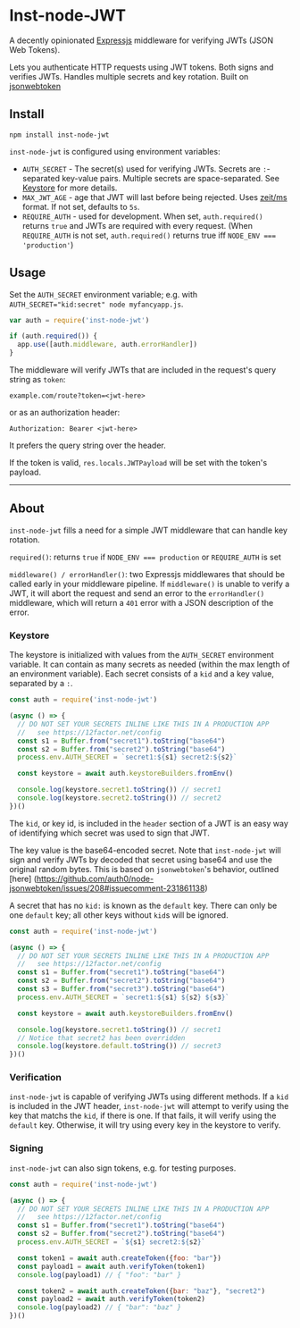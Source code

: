 # Inst-node-JWT

A decently opinionated [Expressjs](http://expressjs.com/) middleware for
verifying JWTs (JSON Web Tokens).

Lets you authenticate HTTP requests using JWT tokens. Both signs and verifies
JWTs. Handles multiple secrets and key rotation. Built on
[jsonwebtoken](https://github.com/auth0/node-jsonwebtoken)


## Install

```
npm install inst-node-jwt
```

`inst-node-jwt` is configured using environment variables:
* `AUTH_SECRET` - The secret(s) used for verifying JWTs. Secrets are
`:`-separated key-value pairs. Multiple secrets are space-separated. See
[Keystore](#keystore) for more details.
* `MAX_JWT_AGE` - age that JWT will last before being rejected. Uses
[zeit/ms](https://github.com/zeit/ms) format. If not set, defaults to `5s`.
* `REQUIRE_AUTH` - used for development. When set, `auth.required()` returns
`true` and JWTs are required with every request. (When `REQUIRE_AUTH` is not
set, `auth.required()` returns true iff `NODE_ENV === 'production'`)


## Usage

Set the `AUTH_SECRET` environment variable; e.g. with
`AUTH_SECRET="kid:secret" node myfancyapp.js`.

```js
var auth = require('inst-node-jwt')

if (auth.required()) {
  app.use([auth.middleware, auth.errorHandler])
}
```

The middleware will verify JWTs that are included in the request's query string
as `token`:

```
example.com/route?token=<jwt-here>
```

or as an authorization header:

```
Authorization: Bearer <jwt-here>
```

It prefers the query string over the header.

If the token is valid, `res.locals.JWTPayload` will be set with the token's payload.

---

## About

`inst-node-jwt` fills a need for a simple JWT middleware that can handle key
rotation.

`required()`: returns `true` if `NODE_ENV === production` or
`REQUIRE_AUTH` is set

`middleware() / errorHandler()`: two Expressjs middlewares that should be called
early in your middleware pipeline. If `middleware()` is unable to verify a JWT,
it will abort the request and send an error to the `errorHandler()` middleware,
which will return a `401` error with a JSON description of the error.


### Keystore

The keystore is initialized with values from the `AUTH_SECRET` environment
variable. It can contain as many secrets as needed (within the max length of an
environment variable). Each secret consists of a `kid` and a key value,
separated by a `:`.

```js
const auth = require('inst-node-jwt')

(async () => {
  // DO NOT SET YOUR SECRETS INLINE LIKE THIS IN A PRODUCTION APP
  //   see https://12factor.net/config
  const s1 = Buffer.from("secret1").toString("base64")
  const s2 = Buffer.from("secret2").toString("base64")
  process.env.AUTH_SECRET = `secret1:${s1} secret2:${s2}`

  const keystore = await auth.keystoreBuilders.fromEnv()

  console.log(keystore.secret1.toString()) // secret1
  console.log(keystore.secret2.toString()) // secret2
})()
```

The `kid`, or key id, is included in the `header` section of a JWT is an easy
way of identifying which secret was used to sign that JWT.

The key value is the base64-encoded secret. Note that `inst-node-jwt` will sign and
verify JWTs by decoded that secret using base64 and use the original random bytes.
This is based on `jsonwebtoken`'s behavior, outlined [here]
(https://github.com/auth0/node-jsonwebtoken/issues/208#issuecomment-231861138)

A secret that has no `kid:` is known as the `default` key. There can only be one
`default` key; all other keys without `kid`s will be ignored.


```js
const auth = require('inst-node-jwt')

(async () => {
  // DO NOT SET YOUR SECRETS INLINE LIKE THIS IN A PRODUCTION APP
  //   see https://12factor.net/config
  const s1 = Buffer.from("secret1").toString("base64")
  const s2 = Buffer.from("secret2").toString("base64")
  const s3 = Buffer.from("secret3").toString("base64")
  process.env.AUTH_SECRET = `secret1:${s1} ${s2} ${s3}`

  const keystore = await auth.keystoreBuilders.fromEnv()

  console.log(keystore.secret1.toString()) // secret1
  // Notice that secret2 has been overridden
  console.log(keystore.default.toString()) // secret3
})()
```


### Verification

`inst-node-jwt` is capable of verifying JWTs using different methods. If a
`kid` is included in the JWT header, `inst-node-jwt` will attempt to verify
using the key that matchs the `kid`, if there is one. If that fails, it will
verify using the `default` key. Otherwise, it will try using every key in the
keystore to verify.

### Signing

`inst-node-jwt` can also sign tokens, e.g. for testing purposes.

```js
const auth = require('inst-node-jwt')

(async () => {
  // DO NOT SET YOUR SECRETS INLINE LIKE THIS IN A PRODUCTION APP
  //   see https://12factor.net/config
  const s1 = Buffer.from("secret1").toString("base64")
  const s2 = Buffer.from("secret2").toString("base64")
  process.env.AUTH_SECRET = `${s1} secret2:${s2}`

  const token1 = await auth.createToken({foo: "bar"})
  const payload1 = await auth.verifyToken(token1)
  console.log(payload1) // { "foo": "bar" }

  const token2 = await auth.createToken({bar: "baz"}, "secret2")
  const payload2 = await auth.verifyToken(token2)
  console.log(payload2) // { "bar": "baz" }
})()
```
